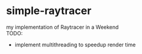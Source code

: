 # simple-raytracer
my implementation of Raytracer in a Weekend\
TODO:
  - implement multithreading to speedup render time
